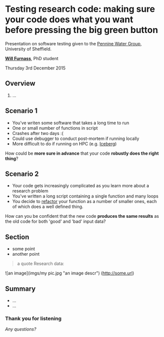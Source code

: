 # Testing research code: making sure your code does what you want before pressing the big green button

Presentation on software testing given to the [Pennine Water Group](https://www.sheffield.ac.uk/penninewatergroup), University of Sheffield.

[**Will Furnass**](https://www.shef.ac.uk/civil/staff/research/furnassw), PhD student

Thursday 3rd December 2015


## Overview ##

1. ...


## Scenario 1

- You've writen some software that takes a long time to run
- One or small number of functions in script
- Crashes after two days :(
- Could use debugger to conduct post-mortem if running locally
- More difficult to do if running on HPC (e.g. [Iceberg](https://www.shef.ac.uk/wrgrid/iceberg))

How could be **more sure in advance** that your code **robustly does the right thing**?


## Scenario 2

- Your code gets increasingly complicated as you learn more about a research problem
- You've written a long script containing a single function and many loops
- You decide to [refactor](https://en.wikipedia.org/wiki/Code_refactoring) your function as a number of smaller ones, each of which does a well defined thing.

How can you be confident that the new code **produces the same results** as the old code for both 'good' and 'bad' input data?


## Section 

- some point
- another point

> a quote
Research data: 

![an image](imgs/my pic.jpg "an image descr")
(http://some.url)


## Summary ##

- ...
- ...


### Thank you for listening

*Any questions?*
